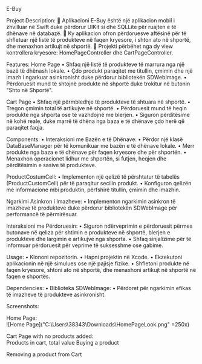 E-Buy

Project Description:
	Aplikacioni E-Buy është një aplikacion mobil i zhvilluar në Swift duke përdorur UIKit si dhe SQLLite për ruajten e të dhënave në databazë. 
	Ky aplikacion ofron përdoruesve aftësinë për të shfletuar një listë të produkteve në faqen kryesore, i shton ato në shportë, dhe menaxhon artikujt në shportë.
	Projekti përbëhet nga dy view kontrollera kryesore: HomePageController dhe CartPageController.

Features:
Home Page
•	Shfaq një listë të produkteve të marrura nga një bazë të dhënash lokale.
•	Çdo produkt paraqitet me titullin, çmimin dhe një imazh i ngarkuar asinkronisht duke përdorur bibliotekën SDWebImage.
•	Përdoruesit mund të shtojnë produkte në shportë duke trokitur në butonin "Shto në Shportë".

Cart Page
•	Shfaq një përmbledhje të produkteve të shtuara në shportë.
•	Tregon çmimin total të artikujve në shportë.
•	Përdoruesit mund të heqin produkte nga shporta ose të vazhdojnë me blerjen.
•	Siguron përditësime në kohë reale, duke marrë të dhëna nga baza e të dhënave çdo herë që paraqitet faqja.

Components:
•	Interaksioni me Bazën e të Dhënave:
•	Përdor një klasë DataBaseManager për të komunikuar me bazën e të dhënave lokale.
•	Merr produkte nga baza e të dhënave për faqen kryesore dhe për shportën.
•	Menaxhon operacionet lidhur me shportën, si futjen, heqjen dhe përditësimin e sasive të produkteve.

ProductCostumCell:
•	Implementon një qelizë të përshtatur të tabelës (ProductCustomCell) për të paraqitur secilin produkt.
•	Konfiguron qelizën me informacione mbi produktin, përfshirë titullin, çmimin dhe imazhin.

Ngarkimi Asinkron i Imazheve:
•	Implementon ngarkimin asinkron të imazheve të produkteve duke përdorur bibliotekën SDWebImage për performancë të përmirësuar.

Interaksioni me Përdoruesin:
•	Siguron ndërveprimin e përdoruesit përmes butonave në qeliza për shtimin e produkteve në shportë, blerjen e produkteve dhe largimin e artikujve nga shporta.
•	Shfaq sinjalizime për të informuar përdoruesit për veprime të suksesshme ose gabime.

Usage:
•	Klononi repozitorin.
•	Hapni projektin në Xcode.
•	Ekzekutoni aplikacionin në një simulues ose një pajisje fizike.
•	Shfletoni produkte në faqen kryesore, shtoni ato në shportë, dhe menaxhoni artikujt në shportë në faqen e shportës.

Dependencies:
•	Biblioteka SDWebImage:
•	Përdoret për ngarkimin efikas të imazheve të produkteve asinkronisht.

Screenshots:

Home Page:        
![Home Page]("C:\Users\38343\Downloads\HomePageLook.png" =250x)

Cart Page with no products added:                                     
Products in cart, total value	Buying a product                                      
                 
Removing a product from Cart
 














